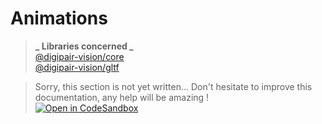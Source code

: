 # Animations

> **_ Libraries concerned _**  
> [@digipair-vision/core](https://www.npmjs.com/package/@digipair-vision/core)  
> [@digipair-vision/gltf](https://www.npmjs.com/package/@digipair-vision/mesh)

> Sorry, this section is not yet written... Don't hesitate to improve this documentation, any help will be amazing !  
> [![Open in CodeSandbox](https://codesandbox.io/static/img/play-codesandbox.svg)](https://githubbox.com/digipair/digipair-vision/blob/master/docs/animations.md)
